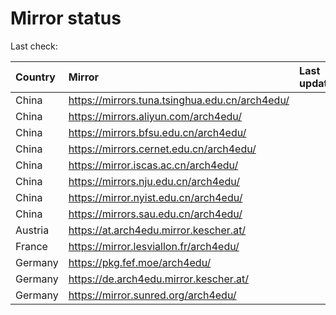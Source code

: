 <script src="./time.js"></script>
# Mirror status
Last check: <script type="text/javascript">localize(1703898925.872797);</script>

|Country|Mirror|Last update|
|:------|:-----|:----------|
|China|https://mirrors.tuna.tsinghua.edu.cn/arch4edu/|<script type="text/javascript">localize(1703874583);</script>|
|China|https://mirrors.aliyun.com/arch4edu/|<script type="text/javascript">localize(1703874583);</script>|
|China|https://mirrors.bfsu.edu.cn/arch4edu/|<script type="text/javascript">localize(1703874583);</script>|
|China|https://mirrors.cernet.edu.cn/arch4edu/|<script type="text/javascript">localize(1703874583);</script>|
|China|https://mirror.iscas.ac.cn/arch4edu/|<script type="text/javascript">localize(1703874583);</script>|
|China|https://mirrors.nju.edu.cn/arch4edu/|<script type="text/javascript">localize(1703745373);</script>|
|China|https://mirror.nyist.edu.cn/arch4edu/|<script type="text/javascript">localize(1703874583);</script>|
|China|https://mirrors.sau.edu.cn/arch4edu/|<script type="text/javascript">localize(1703874583);</script>|
|Austria|https://at.arch4edu.mirror.kescher.at/|<script type="text/javascript">localize(1703874583);</script>|
|France|https://mirror.lesviallon.fr/arch4edu/|<script type="text/javascript">localize(1703831736);</script>|
|Germany|https://pkg.fef.moe/arch4edu/|<script type="text/javascript">localize(1703874583);</script>|
|Germany|https://de.arch4edu.mirror.kescher.at/|<script type="text/javascript">localize(1703874583);</script>|
|Germany|https://mirror.sunred.org/arch4edu/|<script type="text/javascript">localize(1703874583);</script>|

<script src="./tablefilter/tablefilter.js"></script>
<script src="./table.js"></script>